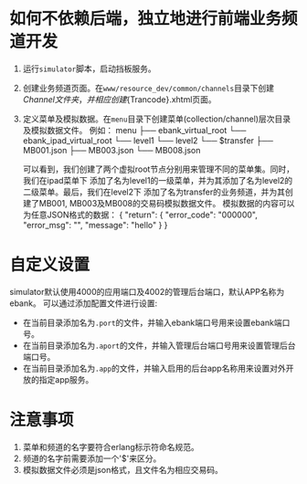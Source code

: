 如何不依赖后端，独立地进行前端业务频道开发
=====================================

1. 运行`simulator`脚本，启动挡板服务。

2. 创建业务频道页面。在`www/resource_dev/common/channels`目录下创建${Channel}文件夹，
   并相应创建${Trancode}.xhtml页面。

3. 定义菜单及模拟数据。在`menu`目录下创建菜单(collection/channel)层次目录及模拟数据文件。
   例如：
    menu
    ├── ebank_virtual_root
    └── ebank_ipad_virtual_root
        └── level1
            └── level2
                └── $transfer
                    ├── MB001.json
                    ├── MB003.json
                    └── MB008.json

   可以看到，我们创建了两个虚拟root节点分别用来管理不同的菜单集。同时，我们在ipad菜单下
   添加了名为level1的一级菜单，并为其添加了名为level2的二级菜单。最后，我们在level2下
   添加了名为transfer的业务频道，并为其创建了MB001, MB003及MB008的交易码模拟数据文件。
   模拟数据的内容可以为任意JSON格式的数据：
{
    "return": {
        "error_code": "000000",
        "error_msg": "",
        "message": "hello"
    }
}


自定义设置
=========
simulator默认使用4000的应用端口及4002的管理后台端口，默认APP名称为ebank。
可以通过添加配置文件进行设置:
  - 在当前目录添加名为`.port`的文件，并输入ebank端口号用来设置ebank端口号。
  - 在当前目录添加名为`.aport`的文件，并输入管理后台端口号用来设置管理后台端口号。
  - 在当前目录添加名为`.app`的文件，并输入启用的后台app名称用来设置对外开放的指定app服务。



注意事项
=======
1. 菜单和频道的名字要符合erlang标示符命名规范。
2. 频道的名字前需要添加一个'$'来区分。
3. 模拟数据文件必须是json格式，且文件名为相应交易码。

